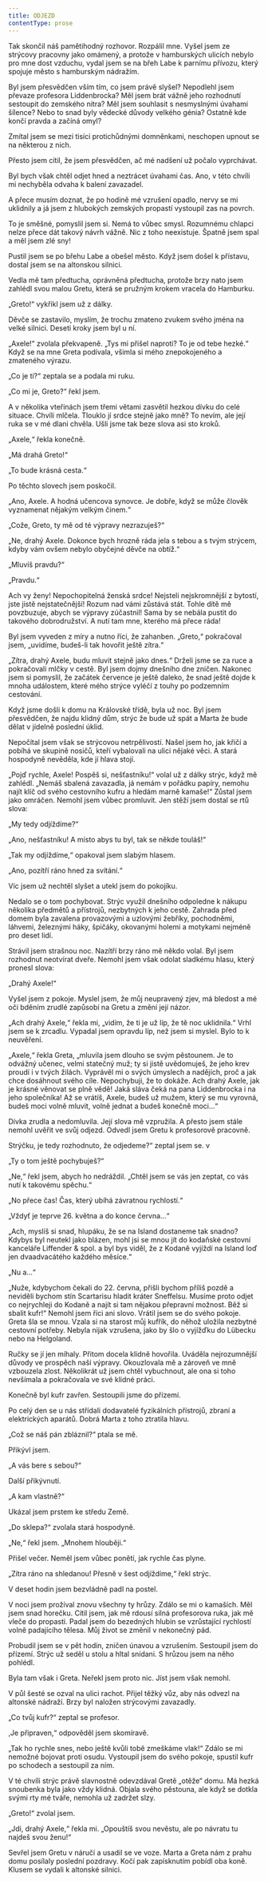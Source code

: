 ```yaml
---
title: ODJEZD
contentType: prose
---
```


Tak skončil náš pamětihodný rozhovor. Rozpálil mne. Vyšel jsem ze strýcovy pracovny jako omámený, a protože v hamburských ulicích nebylo pro mne dost vzduchu, vydal jsem se na břeh Labe k parnímu přívozu, který spojuje město s hamburským nádražím.  
  

Byl jsem přesvědčen vším tím, co jsem právě slyšel? Nepodlehl jsem převaze profesora Liddenbrocka? Měl jsem brát vážně jeho rozhodnutí sestoupit do zemského nitra? Měl jsem souhlasit s nesmyslnými úvahami šílence? Nebo to snad byly vědecké důvody velkého génia? Ostatně kde končí pravda a začíná omyl?

Zmítal jsem se mezi tisíci protichůdnými domněnkami, neschopen upnout se na některou z nich.

Přesto jsem cítil, že jsem přesvědčen, ač mé nadšení už počalo vyprchávat.

Byl bych však chtěl odjet hned a neztrácet úvahami čas. Ano, v této chvíli mi nechyběla odvaha k balení zavazadel.

A přece musím doznat, že po hodině mé vzrušení opadlo, nervy se mi uklidnily a já jsem z hlubokých zemských propastí vystoupil zas na povrch.

To je směšné, pomyslil jsem si. Nemá to vůbec smysl. Rozumnému chlapci nelze přece dát takový návrh vážně. Nic z toho neexistuje. Špatně jsem spal a měl jsem zlé sny!

Pustil jsem se po břehu Labe a obešel město. Když jsem došel k přístavu, dostal jsem se na altonskou silnici.

Vedla mě tam předtucha, oprávněná předtucha, protože brzy nato jsem zahlédl svou malou Gretu, která se pružným krokem vracela do Hamburku.

„Greto!“ vykřikl jsem už z dálky.

Děvče se zastavilo, myslím, že trochu zmateno zvukem svého jména na velké silnici. Deseti kroky jsem byl u ní.

„Axele!“ zvolala překvapeně. „Tys mi přišel naproti? To je od tebe hezké.“ Když se na mne Greta podívala, všimla si mého znepokojeného a zmateného výrazu.

„Co je ti?“ zeptala se a podala mi ruku.

„Co mi je, Greto?“ řekl jsem.

A v několika vteřinách jsem třemi větami zasvětil hezkou dívku do celé situace. Chvíli mlčela. Tlouklo jí srdce stejně jako mně? To nevím, ale její ruka se v mé dlani chvěla. Ušli jsme tak beze slova asi sto kroků.

„Axele,“ řekla konečně.

„Má drahá Greto!“

„To bude krásná cesta.“

Po těchto slovech jsem poskočil.

„Ano, Axele. A hodná učencova synovce. Je dobře, když se může člověk vyznamenat nějakým velkým činem.“

„Cože, Greto, ty mě od té výpravy nezrazuješ?“

„Ne, drahý Axele. Dokonce bych hrozně ráda jela s tebou a s tvým strýcem, kdyby vám ovšem nebylo obyčejné děvče na obtíž.“

„Mluvíš pravdu?“

„Pravdu.“

Ach vy ženy! Nepochopitelná ženská srdce! Nejsteli nejskromnější z bytostí, jste jistě nejstatečnější! Rozum nad vámi zůstává stát. Tohle dítě mě povzbuzuje, abych se výpravy zúčastnil! Sama by se nebála pustit do takového dobrodružství. A nutí tam mne, kterého má přece ráda!

Byl jsem vyveden z míry a nutno říci, že zahanben. „Greto,“ pokračoval jsem, „uvidíme, budeš-li tak hovořit ještě zítra.“

„Zítra, drahý Axele, budu mluvit stejně jako dnes.“ Drželi jsme se za ruce a pokračovali mlčky v cestě. Byl jsem dojmy dnešního dne zničen. Nakonec jsem si pomyslil, že začátek července je ještě daleko, že snad ještě dojde k mnoha událostem, které mého strýce vyléčí z touhy po podzemním cestování.

Když jsme došli k domu na Královské třídě, byla už noc. Byl jsem přesvědčen, že najdu klidný dům, strýc že bude už spát a Marta že bude dělat v jídelně poslední úklid.

Nepočítal jsem však se strýcovou netrpělivostí. Našel jsem ho, jak křičí a pobíhá ve skupině nosičů, kteří vybalovali na ulici nějaké věci. A stará hospodyně nevěděla, kde jí hlava stojí.

„Pojď rychle, Axele! Pospěš si, nešťastníku!“ volal už z dálky strýc, když mě zahlédl. „Nemáš sbalená zavazadla, já nemám v pořádku papíry, nemohu najít klíč od svého cestovního kufru a hledám marně kamaše!“ Zůstal jsem jako omráčen. Nemohl jsem vůbec promluvit. Jen stěží jsem dostal se rtů slova:

„My tedy odjíždíme?“

„Ano, nešťastníku! A místo abys tu byl, tak se někde touláš!“

„Tak my odjíždíme,“ opakoval jsem slabým hlasem.

„Ano, pozítří ráno hned za svítání.“

Víc jsem už nechtěl slyšet a utekl jsem do pokojíku.

Nedalo se o tom pochybovat. Strýc využil dnešního odpoledne k nákupu několika předmětů a přístrojů, nezbytných k jeho cestě. Zahrada před domem byla zavalena provazovými a uzlovými žebříky, pochodněmi, láhvemi, železnými háky, špičáky, okovanými holemi a motykami nejméně pro deset lidí.

Strávil jsem strašnou noc. Nazítří brzy ráno mě někdo volal. Byl jsem rozhodnut neotvírat dveře. Nemohl jsem však odolat sladkému hlasu, který pronesl slova:

„Drahý Axele!“

Vyšel jsem z pokoje. Myslel jsem, že můj neupravený zjev, má bledost a mé oči bděním zrudlé zapůsobí na Gretu a změní její názor.

„Ach drahý Axele,“ řekla mi, „vidím, že ti je už líp, že tě noc uklidnila.“ Vrhl jsem se k zrcadlu. Vypadal jsem opravdu líp, než jsem si myslel. Bylo to k neuvěření.

„Axele,“ řekla Greta, „mluvila jsem dlouho se svým pěstounem. Je to odvážný učenec, velmi statečný muž; ty si jistě uvědomuješ, že jeho krev proudí i v tvých žilách. Vyprávěl mi o svých úmyslech a nadějích, proč a jak chce dosáhnout svého cíle. Nepochybuji, že to dokáže. Ach drahý Axele, jak je krásné věnovat se plně vědě! Jaká sláva čeká na pana Liddenbrocka i na jeho společníka! Až se vrátíš, Axele, budeš už mužem, který se mu vyrovná, budeš moci volně mluvit, volně jednat a budeš konečně moci…“

Dívka zrudla a nedomluvila. Její slova mě vzpružila. A přesto jsem stále nemohl uvěřit ve svůj odjezd. Odvedl jsem Gretu k profesorově pracovně.

Strýčku, je tedy rozhodnuto, že odjedeme?“ zeptal jsem se. v

„Ty o tom ještě pochybuješ?“

„Ne,“ řekl jsem, abych ho nedráždil. „Chtěl jsem se vás jen zeptat, co vás nutí k takovému spěchu.“

„No přece čas! Čas, který ubíhá závratnou rychlostí.“

„Vždyť je teprve 26. května a do konce června…“

„Ach, myslíš si snad, hlupáku, že se na Island dostaneme tak snadno? Kdybys byl neutekl jako blázen, mohl jsi se mnou jít do kodaňské cestovní kanceláře Liffender & spol. a byl bys viděl, že z Kodaně vyjíždí na Island loď jen dvaadvacátého každého měsíce.“

„Nu a...“

„Nuže, kdybychom čekali do 22. června, přišli bychom příliš pozdě a neviděli bychom stín Scartarisu hladit kráter Sneffelsu. Musíme proto odjet co nejrychleji do Kodaně a najít si tam nějakou přepravní možnost. Běž si sbalit kufr!“ Nemohl jsem říci ani slovo. Vrátil jsem se do svého pokoje. Greta šla se mnou. Vzala si na starost můj kufřík, do něhož uložila nezbytné cestovní potřeby. Nebyla nijak vzrušena, jako by šlo o vyjížďku do Lübecku nebo na Helgoland.

Ručky se jí jen míhaly. Přitom docela klidně hovořila. Uváděla nejrozumnější důvody ve prospěch naší výpravy. Okouzlovala mě a zároveň ve mně vzbouzela zlost. Několikrát už jsem chtěl vybuchnout, ale ona si toho nevšímala a pokračovala ve své klidné práci.

Konečně byl kufr zavřen. Sestoupili jsme do přízemí.

Po celý den se u nás střídali dodavatelé fyzikálních přístrojů, zbraní a elektrických aparátů. Dobrá Marta z toho ztratila hlavu.

„Což se náš pán zbláznil?“ ptala se mě.

Přikývl jsem.

„A vás bere s sebou?“

Další přikývnutí.

„A kam vlastně?“

Ukázal jsem prstem ke středu Země.

„Do sklepa?“ zvolala stará hospodyně.

„Ne,“ řekl jsem. „Mnohem hlouběji.“

Přišel večer. Neměl jsem vůbec ponětí, jak rychle čas plyne.

„Zítra ráno na shledanou! Přesně v šest odjíždíme,“ řekl strýc.

V deset hodin jsem bezvládně padl na postel.

V noci jsem prožíval znovu všechny ty hrůzy. Zdálo se mi o kamaších. Měl jsem snad horečku. Cítil jsem, jak mě rdousí silná profesorova ruka, jak mě vleče do propasti. Padal jsem do bezedných hlubin se vzrůstající rychlostí volně padajícího tělesa. Můj život se změnil v nekonečný pád.

Probudil jsem se v pět hodin, zničen únavou a vzrušením. Sestoupil jsem do přízemí. Strýc už seděl u stolu a hltal snídani. S hrůzou jsem na něho pohlédl.

Byla tam však i Greta. Neřekl jsem proto nic. Jíst jsem však nemohl.

V půl šesté se ozval na ulici rachot. Přijel těžký vůz, aby nás odvezl na altonské nádraží. Brzy byl naložen strýcovými zavazadly.

„Co tvůj kufr?“ zeptal se profesor.

,Je připraven,“ odpověděl jsem skomíravě.

„Tak ho rychle snes, nebo ještě kvůli tobě zmeškáme vlak!“ Zdálo se mi nemožné bojovat proti osudu. Vystoupil jsem do svého pokoje, spustil kufr po schodech a sestoupil za ním.

V té chvíli strýc právě slavnostně odevzdával Gretě „otěže“ domu. Má hezká snoubenka byla jako vždy klidná. Objala svého pěstouna, ale když se dotkla svými rty mé tváře, nemohla už zadržet slzy.

„Greto!“ zvolal jsem.

„Jdi, drahý Axele,“ řekla mi. „Opouštíš svou nevěstu, ale po návratu tu najdeš svou ženu!“

Sevřel jsem Gretu v náručí a usadil se ve voze. Marta a Greta nám z prahu domu posílaly poslední pozdravy. Kočí pak zapísknutím pobídl oba koně. Klusem se vydali k altonské silnici.
